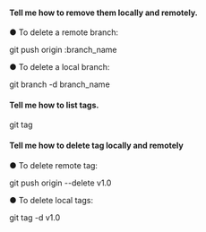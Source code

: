 #### Tell me how to remove them locally and remotely.
● To delete a remote branch:

git push origin :branch_name

● To delete a local branch:

git branch -d branch_name

#### Tell me how to list tags.
git tag 

#### Tell me how to delete tag locally and remotely
● To delete remote tag:

git push origin --delete v1.0

● To delete local tags:

git tag -d v1.0


